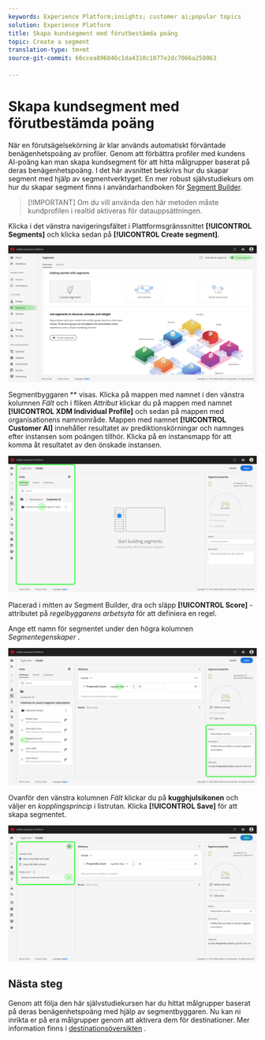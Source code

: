 ```yaml
---
keywords: Experience Platform;insights; customer ai;popular topics
solution: Experience Platform
title: Skapa kundsegment med förutbestämda poäng
topic: Create a segment
translation-type: tm+mt
source-git-commit: 66ccea896846c1da4310c1077e2dc7066a258063

---
```



# Skapa kundsegment med förutbestämda poäng

När en förutsägelsekörning är klar används automatiskt förväntade benägenhetspoäng av profiler. Genom att förbättra profiler med kundens AI-poäng kan man skapa kundsegment för att hitta målgrupper baserat på deras benägenhetspoäng. I det här avsnittet beskrivs hur du skapar segment med hjälp av segmentverktyget. En mer robust självstudiekurs om hur du skapar segment finns i användarhandboken för [Segment Builder](../../../segmentation/tutorials/create-a-segment.md).

>[!IMPORTANT] Om du vill använda den här metoden måste kundprofilen i realtid aktiveras för datauppsättningen.

Klicka i det vänstra navigeringsfältet i Plattformsgränssnittet **[!UICONTROL Segments]** och klicka sedan på **[!UICONTROL Create segment]**.

![](../images/user-guide/segments.png)

Segmentbyggaren ** visas. Klicka på mappen med namnet i den vänstra kolumnen *Fält* och i fliken *Attribut* klickar du på mappen med namnet **[!UICONTROL XDM Individual Profile]** och sedan på mappen med organisationens namnområde. Mappen med namnet **[!UICONTROL Customer AI]** innehåller resultatet av prediktionskörningar och namnges efter instansen som poängen tillhör. Klicka på en instansmapp för att komma åt resultatet av den önskade instansen.

![](../images/user-guide/results.png)

Placerad i mitten av Segment Builder, dra och släpp **[!UICONTROL Score]** -attributet på *regelbyggarens arbetsyta* för att definiera en regel.

Ange ett namn för segmentet under den högra kolumnen *Segmentegenskaper* .

![](../images/user-guide/properties.png)

Ovanför den vänstra kolumnen *Fält* klickar du på **kugghjulsikonen** och väljer en *kopplingsprincip* i listrutan. Klicka **[!UICONTROL Save]** för att skapa segmentet.

![](../images/user-guide/merge_policy.png)

## Nästa steg

Genom att följa den här självstudiekursen har du hittat målgrupper baserat på deras benägenhetspoäng med hjälp av segmentbyggaren. Nu kan ni inrikta er på era målgrupper genom att aktivera dem för destinationer. Mer information finns i [destinationsöversikten](https://docs.adobe.com/content/help/en/experience-platform/rtcdp/destinations/destinations-overview.html) .